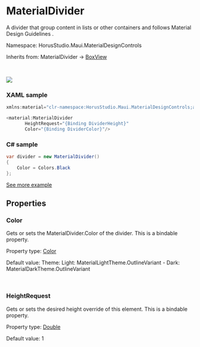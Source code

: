 # MaterialDivider

A divider  that group content in lists or other containers and follows Material Design Guidelines [](https://m3.material.io/components/divider/overview).

Namespace: HorusStudio.Maui.MaterialDesignControls

Inherits from: MaterialDivider → [BoxView](https://learn.microsoft.com/en-us/dotnet/api/microsoft.maui.controls.boxview)

<br>

![](https://raw.githubusercontent.com/HorusSoftwareUY/MaterialDesignControlsPlugin/develop/screenshots/MaterialDivider.jpg)

### XAML sample

```csharp
xmlns:material="clr-namespace:HorusStudio.Maui.MaterialDesignControls;assembly=HorusStudio.Maui.MaterialDesignControls"

<material:MaterialDivider
       HeightRequest="{Binding DividerHeight}"
       Color="{Binding DividerColor}"/>
```

### C# sample

```csharp
var divider = new MaterialDivider()
{
    Color = Colors.Black
};
```

[See more example](../../samples/HorusStudio.Maui.MaterialDesignControls.Sample/Pages/DividerPage.xaml)

## Properties

### <a id="properties-color"/>**Color**

Gets or sets the MaterialDivider.Color of the divider.
 This is a bindable property.

Property type: [Color](https://learn.microsoft.com/en-us/dotnet/api/microsoft.maui.graphics.color)<br>

Default value: Theme: Light: MaterialLightTheme.OutlineVariant - Dark: MaterialDarkTheme.OutlineVariant

<br>

### <a id="properties-heightrequest"/>**HeightRequest**

Gets or sets the desired height override of this element.
 This is a bindable property.

Property type: [Double](https://learn.microsoft.com/en-us/dotnet/api/system.double)<br>

Default value: 1

<br>
